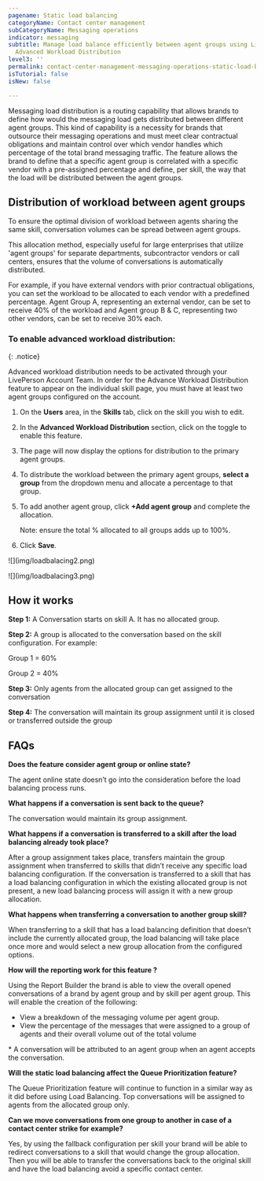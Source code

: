```yaml
---
pagename: Static load balancing
categoryName: Contact center management
subCategoryName: Messaging operations
indicator: messaging
subtitle: Manage load balance efficiently between agent groups using LivePerson's
  Advanced Workload Distribution
level3: ''
permalink: contact-center-management-messaging-operations-static-load-balancing.html
isTutorial: false
isNew: false

---
```

Messaging load distribution is a routing capability that allows brands to define how would the messaging load gets distributed between different agent groups. This kind of capability is a necessity for brands that outsource their messaging operations and must meet clear contractual obligations and maintain control over which vendor handles which percentage of the total brand messaging traffic. The feature allows the brand to define that a specific agent group is correlated with a specific vendor with a pre-assigned percentage and define, per skill, the way that the load will be distributed between the agent groups.

## Distribution of workload between agent groups

To ensure the optimal division of workload between agents sharing the same skill, conversation volumes can be spread between agent groups.

This allocation method, especially useful for large enterprises that utilize 'agent groups' for separate departments, subcontractor vendors or call centers, ensures that the volume of conversations is automatically distributed.

For example, if you have external vendors with prior contractual obligations, you can set the workload to be allocated to each vendor with a predefined percentage. Agent Group A, representing an external vendor, can be set to receive 40% of the workload and Agent group B & C, representing two other vendors, can be set to receive 30% each.

### To enable advanced workload distribution:

{: .notice}

Advanced workload distribution needs to be activated through your LivePerson Account Team. In order for the Advance Workload Distribution feature to appear on the individual skill page, you must have at least two agent groups configured on the account.

1. On the **Users** area, in the **Skills** tab, click on the skill you wish to edit.
2. In the **Advanced Workload Distribution** section, click on the toggle to enable this feature.
3. The page will now display the options for distribution to the primary agent groups.
4. To distribute the workload between the primary agent groups, **select a group** from the dropdown menu and allocate a percentage to that group.
5. To add another agent group, click **+Add agent group** and complete the allocation.

   Note: ensure the total % allocated to all groups adds up to 100%.
6. Click **Save**.

!\[\](img/loadbalacing2.png)

!\[\](img/loadbalacing3.png)

## How it works

**Step 1:** A Conversation starts on skill A. It has no allocated group.

**Step 2:** A group is allocated to the conversation based on the skill configuration. For example:

Group 1 = 60%

Group 2 = 40%

**Step 3:** Only agents from the allocated group can get assigned to the conversation

**Step 4:** The conversation will maintain its group assignment until it is closed or transferred outside the group

## FAQs

**Does the feature consider agent group or online state?**

The agent online state doesn’t go into the consideration before the load balancing process runs.

**What happens if a conversation is sent back to the queue?**

The conversation would maintain its group assignment.

**What happens if a conversation is transferred to a skill after the load balancing already took place?**

After a group assignment takes place, transfers maintain the group assignment when transferred to skills that didn’t receive any specific load balancing configuration. If the conversation is transferred to a skill that has a load balancing configuration in which the existing allocated group is not present, a new load balancing process will assign it with a new group allocation.

**What happens when transferring a conversation to another group skill?**

When transferring to a skill that has a load balancing definition that doesn’t include the currently allocated group, the load balancing will take place once more and would select a new group allocation from the configured options.

**How will the reporting work for this feature ?**

Using the Report Builder the brand is able to view the overall opened conversations of a brand by agent group and by skill per agent group. This will enable the creation of the following:

* View a breakdown of the messaging volume per agent group.
* View the percentage of the messages that were assigned to a group of agents and their overall volume out of the total volume

\* A conversation will be attributed to an agent group when an agent accepts the conversation.

**Will the static load balancing affect the Queue Prioritization feature?**

The Queue Prioritization feature will continue to function in a similar way as it did before using Load Balancing. Top conversations will be assigned to agents from the allocated group only.

**Can we move conversations from one group to another in case of a contact center strike for example?**

Yes, by using the fallback configuration per skill your brand will be able to redirect conversations to a skill that would change the group allocation. Then you will be able to transfer the conversations back to the original skill and have the load balancing avoid a specific contact center.